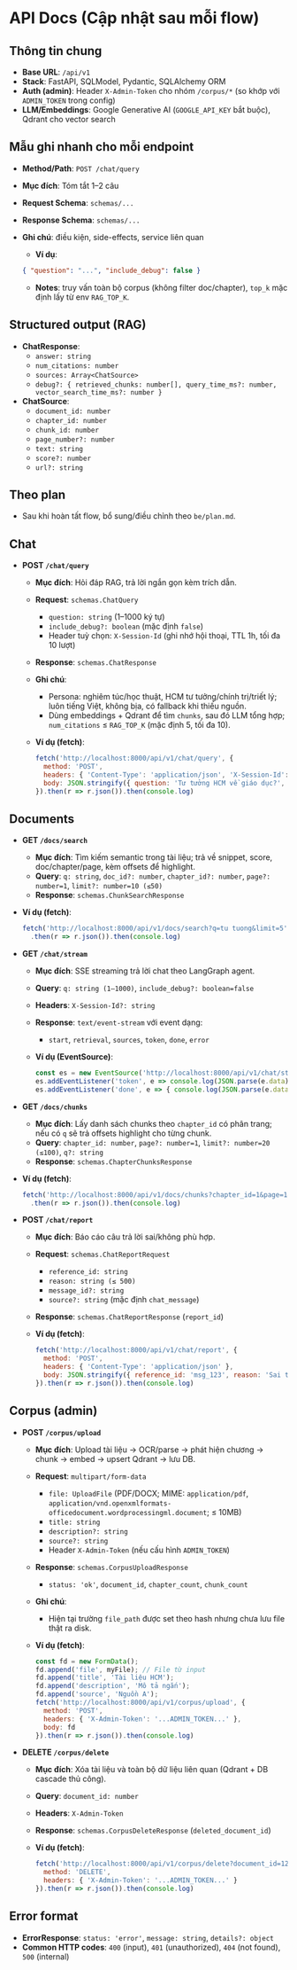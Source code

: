 # API Docs (Cập nhật sau mỗi flow)

## Thông tin chung

- **Base URL**: `/api/v1`
- **Stack**: FastAPI, SQLModel, Pydantic, SQLAlchemy ORM
- **Auth (admin)**: Header `X-Admin-Token` cho nhóm `/corpus/*` (so khớp với `ADMIN_TOKEN` trong config)
- **LLM/Embeddings**: Google Generative AI (`GOOGLE_API_KEY` bắt buộc), Qdrant cho vector search

## Mẫu ghi nhanh cho mỗi endpoint

- **Method/Path**: `POST /chat/query`
- **Mục đích**: Tóm tắt 1–2 câu
- **Request Schema**: `schemas/...`
- **Response Schema**: `schemas/...`
- **Ghi chú**: điều kiện, side-effects, service liên quan
  - **Ví dụ**:

  ```json
  { "question": "...", "include_debug": false }
  ```

  - **Notes**: truy vấn toàn bộ corpus (không filter doc/chapter), `top_k` mặc định lấy từ env `RAG_TOP_K`.

## Structured output (RAG)

- **ChatResponse**:
  - `answer: string`
  - `num_citations: number`
  - `sources: Array<ChatSource>`
  - `debug?: { retrieved_chunks: number[], query_time_ms?: number, vector_search_time_ms?: number }`
- **ChatSource**:
  - `document_id: number`
  - `chapter_id: number`
  - `chunk_id: number`
  - `page_number?: number`
  - `text: string`
  - `score?: number`
  - `url?: string`

## Theo plan

- Sau khi hoàn tất flow, bổ sung/điều chỉnh theo `be/plan.md`.

## Chat

- **POST `/chat/query`**
  - **Mục đích**: Hỏi đáp RAG, trả lời ngắn gọn kèm trích dẫn.
  - **Request**: `schemas.ChatQuery`
    - `question: string` (1–1000 ký tự)
    - `include_debug?: boolean` (mặc định `false`)
    - Header tuỳ chọn: `X-Session-Id` (ghi nhớ hội thoại, TTL 1h, tối đa 10 lượt)
  - **Response**: `schemas.ChatResponse`
  - **Ghi chú**:
    - Persona: nghiêm túc/học thuật, HCM tư tưởng/chính trị/triết lý; luôn tiếng Việt, không bịa, có fallback khi thiếu nguồn.
    - Dùng embeddings + Qdrant để tìm `chunks`, sau đó LLM tổng hợp; `num_citations` ≤ `RAG_TOP_K` (mặc định 5, tối đa 10).
   - **Ví dụ (fetch)**:

     ```javascript
     fetch('http://localhost:8000/api/v1/chat/query', {
       method: 'POST',
       headers: { 'Content-Type': 'application/json', 'X-Session-Id': 'demo-session' },
       body: JSON.stringify({ question: 'Tư tưởng HCM về giáo dục?', include_debug: true })
     }).then(r => r.json()).then(console.log)
     ```
## Documents

 - **GET `/docs/search`**
   - **Mục đích**: Tìm kiếm semantic trong tài liệu; trả về snippet, score, doc/chapter/page, kèm offsets để highlight.
   - **Query**: `q: string`, `doc_id?: number`, `chapter_id?: number`, `page?: number=1`, `limit?: number=10 (≤50)`
   - **Response**: `schemas.ChunkSearchResponse`
  - **Ví dụ (fetch)**:

    ```javascript
    fetch('http://localhost:8000/api/v1/docs/search?q=tu tuong&limit=5')
      .then(r => r.json()).then(console.log)
    ```

- **GET `/chat/stream`**
  - **Mục đích**: SSE streaming trả lời chat theo LangGraph agent.
  - **Query**: `q: string (1–1000)`, `include_debug?: boolean=false`
  - **Headers**: `X-Session-Id?: string`
  - **Response**: `text/event-stream` với event dạng:
    - `start`, `retrieval`, `sources`, `token`, `done`, `error`
  - **Ví dụ (EventSource)**:

    ```javascript
    const es = new EventSource('http://localhost:8000/api/v1/chat/stream?q=' + encodeURIComponent('Tư tưởng HCM về đạo đức?'))
    es.addEventListener('token', e => console.log(JSON.parse(e.data).data.text))
    es.addEventListener('done', e => { console.log(JSON.parse(e.data).data.response); es.close() })
    ```

 - **GET `/docs/chunks`**
   - **Mục đích**: Lấy danh sách chunks theo `chapter_id` có phân trang; nếu có `q` sẽ trả offsets highlight cho từng chunk.
   - **Query**: `chapter_id: number`, `page?: number=1`, `limit?: number=20 (≤100)`, `q?: string`
   - **Response**: `schemas.ChapterChunksResponse`
  - **Ví dụ (fetch)**:

    ```javascript
    fetch('http://localhost:8000/api/v1/docs/chunks?chapter_id=1&page=1&limit=20&q=độc lập')
      .then(r => r.json()).then(console.log)
    ```


- **POST `/chat/report`**
  - **Mục đích**: Báo cáo câu trả lời sai/không phù hợp.
  - **Request**: `schemas.ChatReportRequest`
    - `reference_id: string`
    - `reason: string (≤ 500)`
    - `message_id?: string`
    - `source?: string` (mặc định `chat_message`)
  - **Response**: `schemas.ChatReportResponse` (`report_id`)
  - **Ví dụ (fetch)**:

    ```javascript
    fetch('http://localhost:8000/api/v1/chat/report', {
      method: 'POST',
      headers: { 'Content-Type': 'application/json' },
      body: JSON.stringify({ reference_id: 'msg_123', reason: 'Sai trích dẫn' })
    }).then(r => r.json()).then(console.log)
    ```

## Corpus (admin)

- **POST `/corpus/upload`**
  - **Mục đích**: Upload tài liệu → OCR/parse → phát hiện chương → chunk → embed → upsert Qdrant → lưu DB.
  - **Request**: `multipart/form-data`
    - `file: UploadFile` (PDF/DOCX; MIME: `application/pdf`, `application/vnd.openxmlformats-officedocument.wordprocessingml.document`; ≤ 10MB)
    - `title: string`
    - `description?: string`
    - `source?: string`
    - Header `X-Admin-Token` (nếu cấu hình `ADMIN_TOKEN`)
  - **Response**: `schemas.CorpusUploadResponse`
    - `status: 'ok'`, `document_id`, `chapter_count`, `chunk_count`
  - **Ghi chú**:
    - Hiện tại trường `file_path` được set theo hash nhưng chưa lưu file thật ra disk.
  - **Ví dụ (fetch)**:

    ```javascript
    const fd = new FormData();
    fd.append('file', myFile); // File từ input
    fd.append('title', 'Tài liệu HCM');
    fd.append('description', 'Mô tả ngắn');
    fd.append('source', 'Nguồn A');
    fetch('http://localhost:8000/api/v1/corpus/upload', {
      method: 'POST',
      headers: { 'X-Admin-Token': '...ADMIN_TOKEN...' },
      body: fd
    }).then(r => r.json()).then(console.log)
    ```

- **DELETE `/corpus/delete`**
  - **Mục đích**: Xóa tài liệu và toàn bộ dữ liệu liên quan (Qdrant + DB cascade thủ công).
  - **Query**: `document_id: number`
  - **Headers**: `X-Admin-Token`
  - **Response**: `schemas.CorpusDeleteResponse` (`deleted_document_id`)
  - **Ví dụ (fetch)**:

    ```javascript
    fetch('http://localhost:8000/api/v1/corpus/delete?document_id=123', {
      method: 'DELETE',
      headers: { 'X-Admin-Token': '...ADMIN_TOKEN...' }
    }).then(r => r.json()).then(console.log)
    ```

## Error format

- **ErrorResponse**: `status: 'error'`, `message: string`, `details?: object`
- **Common HTTP codes**: `400` (input), `401` (unauthorized), `404` (not found), `500` (internal)
